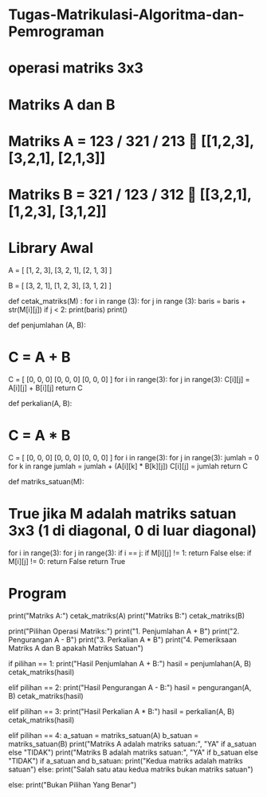 # Tugas-Matrikulasi-Algoritma-dan-Pemrograman
# operasi matriks 3x3 
# Matriks A dan B 
# Matriks A = 123 / 321 / 213    [[1,2,3], [3,2,1], [2,1,3]]
# Matriks B = 321 / 123 / 312    [[3,2,1], [1,2,3], [3,1,2]]

# Library Awal
A = [
[1, 2, 3],
[3, 2, 1],
[2, 1, 3]
]

B = [
[3, 2, 1],
[1, 2, 3],
[3, 1, 2]
]

def cetak_matriks(M) :
for i in range (3):
for j in range (3):
baris = baris + str(M[i][j])
if j < 2:
print(baris)
print()

def penjumlahan (A, B):
# C = A + B
C = [
    [0, 0, 0]
    [0, 0, 0]
    [0, 0, 0]
    ]
for i in range(3):
for j in range(3):
C[i][j] = A[i][j] + B[i][j]
  return C

def perkalian(A, B):
# C = A * B
C = [
    [0, 0, 0]
    [0, 0, 0]
    [0, 0, 0]
    ]
for i in range(3):
for j in range(3):
jumlah = 0
for k in range 
jumlah = jumlah + (A[i][k] * B[k][j]) 
C[i][j] = jumlah
   return C

def matriks_satuan(M):
# True jika M adalah matriks satuan 3x3 (1 di diagonal, 0 di luar diagonal)
for i in range(3):
for j in range(3):
if i == j:
if M[i][j] != 1:
return False
    else:
if M[i][j] != 0:
return False
    return True

# Program 
print("Matriks A:")
cetak_matriks(A)
print("Matriks B:")
cetak_matriks(B)

print("Pilihan Operasi Matriks:")
print("1. Penjumlahan A + B")
print("2. Pengurangan A - B")
print("3. Perkalian A * B")
print("4. Pemeriksaan Matriks A dan B apakah Matriks Satuan")

if pilihan == 1:
    print("Hasil Penjumlahan A + B:")
    hasil = penjumlahan(A, B)
    cetak_matriks(hasil)

elif pilihan == 2:
    print("Hasil Pengurangan A - B:")
    hasil = pengurangan(A, B)
    cetak_matriks(hasil)

elif pilihan == 3:
    print("Hasil Perkalian A * B:")
    hasil = perkalian(A, B)
    cetak_matriks(hasil)

elif pilihan == 4:
    a_satuan = matriks_satuan(A)
    b_satuan = matriks_satuan(B)
    print("Matriks A adalah matriks satuan:", "YA" if a_satuan else "TIDAK")
    print("Matriks B adalah matriks satuan:", "YA" if b_satuan else "TIDAK")
    if a_satuan and b_satuan:
        print("Kedua matriks adalah matriks satuan")
    else:
        print("Salah satu atau kedua matriks bukan matriks satuan")

else:
    print("Bukan Pilihan Yang Benar")
